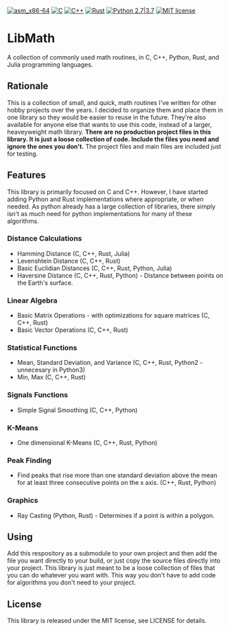 [![asm_x86-64](https://img.shields.io/badge/asm-x86_64-brightgreen.svg)]() [![C](https://img.shields.io/badge/c-brightgreen.svg)]() [![C++](https://img.shields.io/badge/cpp-brightgreen.svg)]() [![Rust](https://img.shields.io/badge/rust-brightgreen.svg)](https://www.rust-lang.org) [![Python 2.7|3.7](https://img.shields.io/badge/python-2.7%2F3.7-brightgreen.svg)](https://www.python.org/) [![MIT license](http://img.shields.io/badge/license-MIT-brightgreen.svg)](http://opensource.org/licenses/MIT)

# LibMath
A collection of commonly used math routines, in C, C++, Python, Rust, and Julia programming languages.

## Rationale
This is a collection of small, and quick, math routines I've written for other hobby projects over the years. I decided to organize them and place them in one library so they would be easier to reuse in the future. They're also available for anyone else that wants to use this code, instead of a larger, heaveyweight math library. **There are no production project files in this library. It is just a loose collection of code. Include the files you need and ignore the ones you don't.** The project files and main files are included just for testing.

## Features
This library is primarily focused on C and C++. However, I have started adding Python and Rust implementations where appropriate, or when needed. As python already has a large collection of libraries, there simply isn't as much need for python implementations for many of these algorithms.

### Distance Calculations
* Hamming Distance (C, C++, Rust, Julia)
* Levenshtein Distance (C, C++, Rust)
* Basic Euclidian Distances (C, C++, Rust, Python, Julia)
* Haversine Distance (C, C++, Rust, Python) - Distance between points on the Earth's surface.

### Linear Algebra
* Basic Matrix Operations - with optimizations for square matrices (C, C++, Rust)
* Basic Vector Operations (C, C++, Rust)

### Statistical Functions
* Mean, Standard Deviation, and Variance (C, C++, Rust, Python2 - unnecesary in Python3)
* Min, Max (C, C++, Rust)

### Signals Functions
* Simple Signal Smoothing (C, C++, Python)

### K-Means
* One dimensional K-Means (C, C++, Rust, Python)

### Peak Finding
* Find peaks that rise more than one standard deviation above the mean for at least three consecutive points on the x axis. (C++, Rust, Python)

### Graphics
* Ray Casting (Python, Rust) - Determines if a point is within a polygon.

## Using
Add this respository as a submodule to your own project and then add the file you want directly to your build, or just copy the source files directly into your project. This library is just meant to be a loose collection of files that you can do whatever you want with. This way you don't have to add code for algorithms you don't need to your project.

## License
This library is released under the MIT license, see LICENSE for details.
